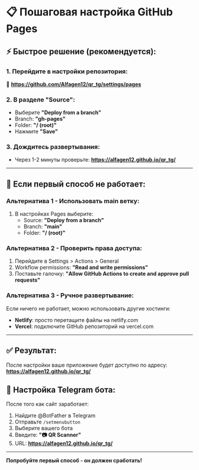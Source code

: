 # 📋 Пошаговая настройка GitHub Pages

## ⚡ Быстрое решение (рекомендуется):

### 1. Перейдите в настройки репозитория:
🔗 **https://github.com/Alfagen12/qr_tg/settings/pages**

### 2. В разделе "Source":
- Выберите **"Deploy from a branch"**
- Branch: **"gh-pages"** 
- Folder: **"/ (root)"**
- Нажмите **"Save"**

### 3. Дождитесь развертывания:
- Через 1-2 минуты проверьте: **https://alfagen12.github.io/qr_tg/**

---

## 🔧 Если первый способ не работает:

### Альтернатива 1 - Использовать main ветку:
1. В настройках Pages выберите:
   - Source: **"Deploy from a branch"**
   - Branch: **"main"**
   - Folder: **"/ (root)"**

### Альтернатива 2 - Проверить права доступа:
1. Перейдите в Settings > Actions > General
2. Workflow permissions: **"Read and write permissions"**
3. Поставьте галочку: **"Allow GitHub Actions to create and approve pull requests"**

### Альтернатива 3 - Ручное развертывание:
Если ничего не работает, можно использовать другие хостинги:
- **Netlify**: просто перетащите файлы на netlify.com
- **Vercel**: подключите GitHub репозиторий на vercel.com

---

## ✅ Результат:

После настройки ваше приложение будет доступно по адресу:
**https://alfagen12.github.io/qr_tg/**

## 🤖 Настройка Telegram бота:

После того как сайт заработает:
1. Найдите @BotFather в Telegram
2. Отправьте `/setmenubutton`
3. Выберите вашего бота
4. Введите: **"📷 QR Scanner"**
5. URL: **https://alfagen12.github.io/qr_tg/**

---

**Попробуйте первый способ - он должен сработать!**
